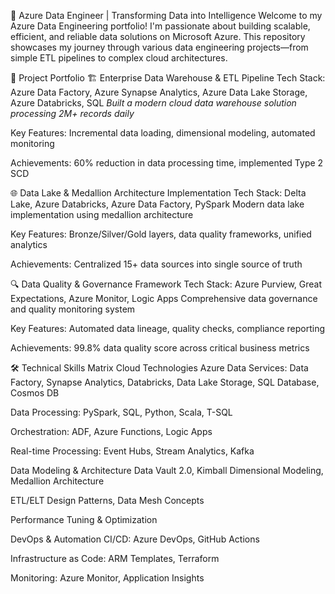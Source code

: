🚀 Azure Data Engineer | Transforming Data into Intelligence
Welcome to my Azure Data Engineering portfolio! I'm passionate about building scalable, efficient, and reliable data solutions on Microsoft Azure. This repository showcases my journey through various data engineering projects—from simple ETL pipelines to complex cloud architectures.

📂 Project Portfolio
🏗️ Enterprise Data Warehouse & ETL Pipeline
Tech Stack: Azure Data Factory, Azure Synapse Analytics, Azure Data Lake Storage, Azure Databricks, SQL
*Built a modern cloud data warehouse solution processing 2M+ records daily*

Key Features: Incremental data loading, dimensional modeling, automated monitoring

Achievements: 60% reduction in data processing time, implemented Type 2 SCD

🌐 Data Lake & Medallion Architecture Implementation
Tech Stack: Delta Lake, Azure Databricks, Azure Data Factory, PySpark
Modern data lake implementation using medallion architecture

Key Features: Bronze/Silver/Gold layers, data quality frameworks, unified analytics

Achievements: Centralized 15+ data sources into single source of truth

🔍 Data Quality & Governance Framework
Tech Stack: Azure Purview, Great Expectations, Azure Monitor, Logic Apps
Comprehensive data governance and quality monitoring system

Key Features: Automated data lineage, quality checks, compliance reporting

Achievements: 99.8% data quality score across critical business metrics

🛠️ Technical Skills Matrix
Cloud Technologies
Azure Data Services: Data Factory, Synapse Analytics, Databricks, Data Lake Storage, SQL Database, Cosmos DB

Data Processing: PySpark, SQL, Python, Scala, T-SQL

Orchestration: ADF, Azure Functions, Logic Apps

Real-time Processing: Event Hubs, Stream Analytics, Kafka

Data Modeling & Architecture
Data Vault 2.0, Kimball Dimensional Modeling, Medallion Architecture

ETL/ELT Design Patterns, Data Mesh Concepts

Performance Tuning & Optimization

DevOps & Automation
CI/CD: Azure DevOps, GitHub Actions

Infrastructure as Code: ARM Templates, Terraform

Monitoring: Azure Monitor, Application Insights
